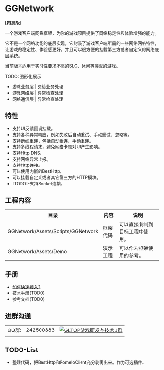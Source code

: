 # GGNetwork

**[内测版]**

一个游戏客户端网络框架，为你的游戏项目提供了网络稳定性和体验增强的能力。

它不是一个网络功能的底层实现，它封装了游戏客户端所需的一些网络网络特性，让游戏的稳定性、体验感更好。并且可以很方便的挂载第三方或者自定义的网络底层系统。

当前版本适用于实时性要求不高的SLG、休闲等类型的游戏。

TODO: 图形化展示
* 游戏业务层 | 交给业务处理
* 游戏网络层 | 异常检查处理
* 网络通信层 | 异常检查处理

## 特性
* 支持UI反馈回调挂载。
* 支持各种异常响应，例如失败后自动重试、手动重试、忽略等。
* 支持断线重连，包括自动重连、手动重连。
* 支持多线程请求，避免网络卡顿对UI产生影响。
* 支持Http DNS。
* 支持网络异常上报。
* 支持Http连接。
* 可以使用内嵌的BestHttp。
* 可以挂载自定义或者其它第三方的HTTP模块。
* [TODO]-支持Socket连接。

## 工程内容
<table>
    <tr><th>目录</th><th>内容</th><th>说明</th></tr>
    <tr>
        <td>GGNetwork/Assets/Scripts/GGNetwork</td>
        <td>框架代码</td>
        <td>可以直接复制到目标工程中使用。</td>
    </tr>
    <tr>
        <td>GGNetwork/Assets/Demo</td>
        <td>演示工程</td>
        <td>可以作为框架使用的参考。</td>
    </tr>
</table>

## 手册 
* [如何快速接入?](/documents/quickstart.md)
* 技术手册(TODO)
* 参考文档(TODO)

## 进群沟通
|  |  | |
| --- | -------- | -------- |
| QQ群: | 242500383 | [![GLTOP游戏研发与技术1群](https://pub.idqqimg.com/wpa/images/group.png)](https://qm.qq.com/cgi-bin/qm/qr?k=fy4Z65nE-5Jd1ay8FkJpDc9iPJyW3d38&jump_from=webapi) |
|  |  | |

## TODO-List
* 整理代码，把BestHttp和PomeloClient充分剥离出来。作为可选插件。
